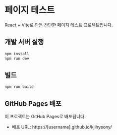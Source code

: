 # 페이지 테스트

React + Vite로 만든 간단한 페이지 테스트 프로젝트입니다.

## 개발 서버 실행

```bash
npm install
npm run dev
```

## 빌드

```bash
npm run build
```

## GitHub Pages 배포

이 프로젝트는 GitHub Pages로 배포됩니다.
- 배포 URL: https://[username].github.io/kjihyeony/
